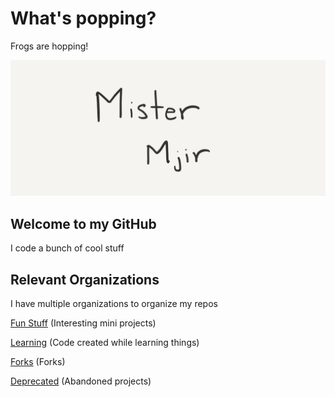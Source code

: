 # What's popping?

Frogs are hopping!

<img src="https://github.com/MisterMjir/MisterMjir/blob/master/mister_mjir_banner.PNG" />

## Welcome to my GitHub

I code a bunch of cool stuff

## Relevant Organizations
I have multiple organizations to organize my repos

[Fun Stuff](https://github.com/MisterMjirFunStuff) (Interesting mini projects)

[Learning](https://github.com/MisterMjirLearning) (Code created while learning things)

[Forks](https://github.com/MisterMjirForks) (Forks)

[Deprecated](https://github.com/MisterMjirDeprecated) (Abandoned projects)
